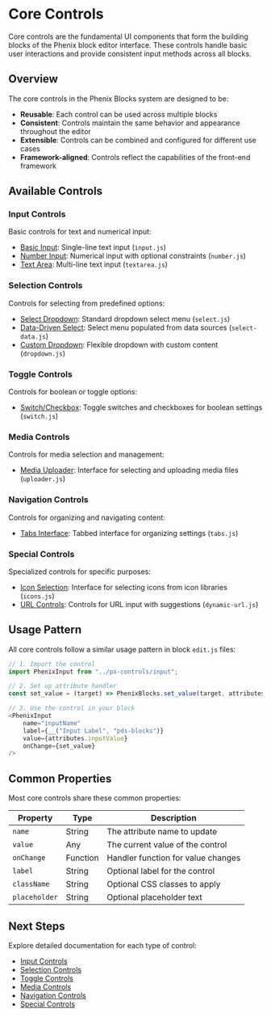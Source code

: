 # Core Controls

Core controls are the fundamental UI components that form the building blocks of the Phenix block editor interface. These controls handle basic user interactions and provide consistent input methods across all blocks.

## Overview

The core controls in the Phenix Blocks system are designed to be:

- **Reusable**: Each control can be used across multiple blocks
- **Consistent**: Controls maintain the same behavior and appearance throughout the editor
- **Extensible**: Controls can be combined and configured for different use cases
- **Framework-aligned**: Controls reflect the capabilities of the front-end framework

## Available Controls

### Input Controls

Basic controls for text and numerical input:

- [Basic Input](./input-controls.md#basic-input): Single-line text input (`input.js`)
- [Number Input](./input-controls.md#number-input): Numerical input with optional constraints (`number.js`)
- [Text Area](./input-controls.md#text-area): Multi-line text input (`textarea.js`)

### Selection Controls

Controls for selecting from predefined options:

- [Select Dropdown](./selection-controls.md#select-dropdown): Standard dropdown select menu (`select.js`)
- [Data-Driven Select](./selection-controls.md#data-driven-select): Select menu populated from data sources (`select-data.js`)
- [Custom Dropdown](./selection-controls.md#custom-dropdown): Flexible dropdown with custom content (`dropdown.js`)

### Toggle Controls

Controls for boolean or toggle options:

- [Switch/Checkbox](./toggle-controls.md): Toggle switches and checkboxes for boolean settings (`switch.js`)

### Media Controls

Controls for media selection and management:

- [Media Uploader](./media-controls.md): Interface for selecting and uploading media files (`uploader.js`)

### Navigation Controls

Controls for organizing and navigating content:

- [Tabs Interface](./navigation-controls.md): Tabbed interface for organizing settings (`tabs.js`)

### Special Controls

Specialized controls for specific purposes:

- [Icon Selection](./special-controls.md#icon-selection): Interface for selecting icons from icon libraries (`icons.js`)
- [URL Controls](./special-controls.md#url-controls): Controls for URL input with suggestions (`dynamic-url.js`)

## Usage Pattern

All core controls follow a similar usage pattern in block `edit.js` files:

```javascript
// 1. Import the control
import PhenixInput from "../px-controls/input";

// 2. Set up attribute handler
const set_value = (target) => PhenixBlocks.set_value(target, attributes, setAttributes);

// 3. Use the control in your block
<PhenixInput 
    name="inputName"
    label={__("Input Label", "pds-blocks")}
    value={attributes.inputValue}
    onChange={set_value}
/>
```

## Common Properties

Most core controls share these common properties:

| Property | Type | Description |
|----------|------|-------------|
| `name` | String | The attribute name to update |
| `value` | Any | The current value of the control |
| `onChange` | Function | Handler function for value changes |
| `label` | String | Optional label for the control |
| `className` | String | Optional CSS classes to apply |
| `placeholder` | String | Optional placeholder text |

## Next Steps

Explore detailed documentation for each type of control:

- [Input Controls](./input-controls.md)
- [Selection Controls](./selection-controls.md)
- [Toggle Controls](./toggle-controls.md)
- [Media Controls](./media-controls.md)
- [Navigation Controls](./navigation-controls.md)
- [Special Controls](./special-controls.md)
